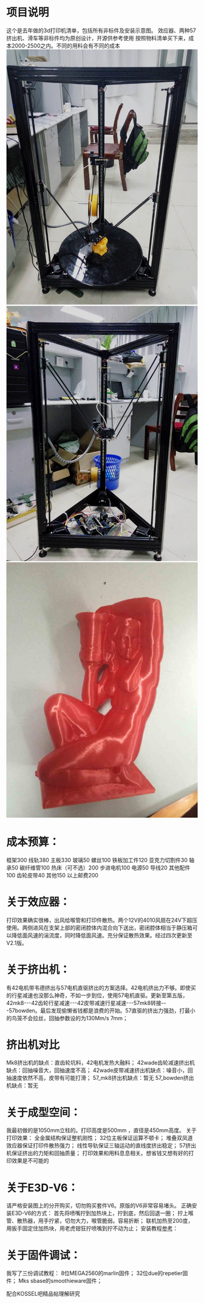 ﻿# 项目说明
这个是去年做的3d打印机清单，包括所有非标件及安装示意图。
效应器、两种57挤出机、滑车等非标件均为原创设计，开源供参考使用
按照物料清单买下来，成本2000-2500之内。不同的用料会有不同的成本
![assemble](/Assembly/型材组装/IMG_20160110_181416.jpg)
![assemble](/Assembly/型材组装/IMG_20160108_182206.jpg)
![assemble](/Assembly/打印效果图/74bd02486fe1447b.jpg)
# 成本预算：
框架300
线轨380
主板330
玻璃50
螺丝100
铁板加工件120
亚克力切割件30
轴承50
碳纤维管100
热床（可不选）200
步进电机100
电源50
导线20
其他配件100
齿轮皮带40
其他150
以上邮费200


# 关于效应器：
打印效果确实很棒，出风给喉管和打印件散热。两个12V的4010风扇在24V下超压使用。两侧进风在支架上部的密闭腔体内混合向下送出，密闭腔体相当于静压箱可以降低面风速的湍流度，同时降低面风速。充分保证散热效果。经过四次更新至V2.1版。

# 关于挤出机：
有42电机带韦德挤出与57电机直驱挤出的方案选择。42电机挤出力不够。即使买的行星减速也没那么神奇，不如一步到位，使用57电机直驱。更新至第五版，42mk8---42齿轮行星减速---42皮带减速行星减速---57mk8转接---57bowden。最后发现偷懒省钱都是浪费的开始。57直驱的挤出力强劲，打最小的鸟笼不会拉丝，回抽参数设的为130Mm/s 7mm；

# 挤出机对比
Mk8挤出机的缺点：直齿轮坑料，42电机发热大融料；
42wade齿轮减速挤出机缺点：回抽噪音大，回抽速度不高；
42wade皮带减速挤出机缺点：噪音小，回抽速度依然不高，皮带有可能打滑；
57_mk8挤出机缺点：暂无
57_bowden挤出机缺点：暂无

# 关于成型空间：
我最初做的是1050mm立柱的。打印高度是500mm ，直径是450mm高度。
关于打印效果：
全金属结构保证整机刚性；
32位主板保证运算不顿卡；
堆叠双凤道效应器保证打印件散热强力；
线性导轨保证三轴运动的直线度挤出稳定；
57挤出机保证挤出的力矩和回抽质量；
打印效果和用料息息相关。想省钱又想有好的打印效果是不可能的

# 关于E3D-V6：
请严格安装图上的分开购买，切勿购买套件V6。原版的V6非常容易堵头。
正确安装E3D-V6的方式：
首先将喷嘴拧到加热块上，拧到底，然后回退一圈；
拧上喉管、散热器，用手拧紧，切勿大力，喉管脆弱。容易折断；
联机加热至200度，用扳手固定住加热块，用老虎钳狂拧喷嘴到拧不动为止；
安装教程[参考](http://wiki.e3d-online.com/wiki/E3D-v6_Assembly)：

# 关于固件调试：
我写了三份调试教程：
8位MEGA2560的marlin固件；
32位due的repetier固件；
Mks sbase的smoothieware固件；

配合KOSSEL吧精品帖理解研究




